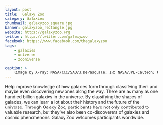 ```yaml
---
layout: post
title:  Galaxy Zoo
category: Galaxies
thumbnail: galaxyzoo_square.jpg
banner: galaxyzoo_rectangle.jpg
website: https://galaxyzoo.org
twitter: https://twitter.com/galaxyzoo
facebook: https://www.facebook.com/thegalaxyzoo
tags: 
    - galaxies
    - universe
    - zooniverse

caption: >
    (image by X-ray: NASA/CXC/SAO/J.DePasquale; IR: NASA/JPL-Caltech; Optical: NASA/STScI)
---
```

Help improve knowledge of how galaxies form through classifying them and maybe even discovering new ones along the way. There are as many as one hundred billion galaxies in the universe. By classifying the shapes of galaxies, we can learn a lot about their history and the future of the universe. Through Galaxy Zoo, participants have not only contributed to valuable research, but they've also been co-discoverers of galaxies and cosmic phenomenons. Galaxy Zoo welcomes participants worldwide.